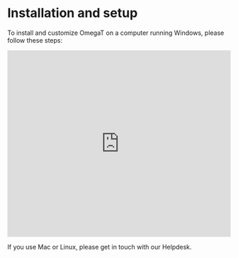 # Installation and setup

To install and customize OmegaT on a computer running Windows, please follow these steps:

<div style="width: 100%">

<iframe 
src="https://slides.com/capstan/omegat5-installation-and-customization-guide/embed?byline=hidden&share=hidden" 
width="100%" 
height="420" 
scrolling="no" 
frameborder="0" 
webkitallowfullscreen mozallowfullscreen allowfullscreen>
</iframe>

</div>

If you use Mac or Linux, please get in touch with our Helpdesk.

<!-- To install and customize OmegaT on a computer running on Windows, please consult the steps in the [OmegaT installation and customization guide](../tec-cb-ome-ins). -->


